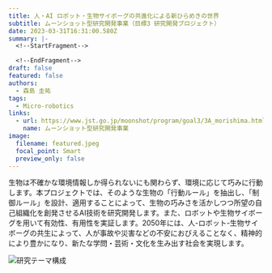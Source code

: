 ```yaml
---
title: 人・AI ロボット・生物サイボーグの共進化による新ひらめきの世界
subtitle: ムーンショット型研究開発事業（目標3 研究開発プロジェクト）
date: 2023-03-31T16:31:00.580Z
summary: |-
  <!--StartFragment-->

  <!--EndFragment-->
draft: false
featured: false
authors:
  - 森島 圭祐
tags:
  - Micro-robotics
links:
  - url: https://www.jst.go.jp/moonshot/program/goal3/3A_morishima.html
    name: ムーンショット型研究開発事業
image:
  filename: featured.jpeg
  focal_point: Smart
  preview_only: false
---
```

<!--StartFragment-->

生物は不確かな環境情報しか得られないにも関わらず、環境に応じて巧みに行動します。本プロジェクトでは、そのような生物の「行動ルール」を抽出し、「制御ルール」を設計、適用することによって、生物の巧みさを活かしつつ所望の自己組織化を創発させるAI技術を研究開発します。また、ロボットや生物サイボーグを用いて有効性、有用性を実証します。2050年には、人-ロボット-生物サイボーグの共生によって、人が事故や災害などの不安におびえることなく、精神的により豊かになり、新たな学問・芸術・文化を生み出す社会を実現します。

<!--EndFragment-->

<!--StartFragment-->

![研究テーマ構成](https://www.jst.go.jp/moonshot/program/goal3/img/img_3A_morishima.jpg)

<!--EndFragment-->
